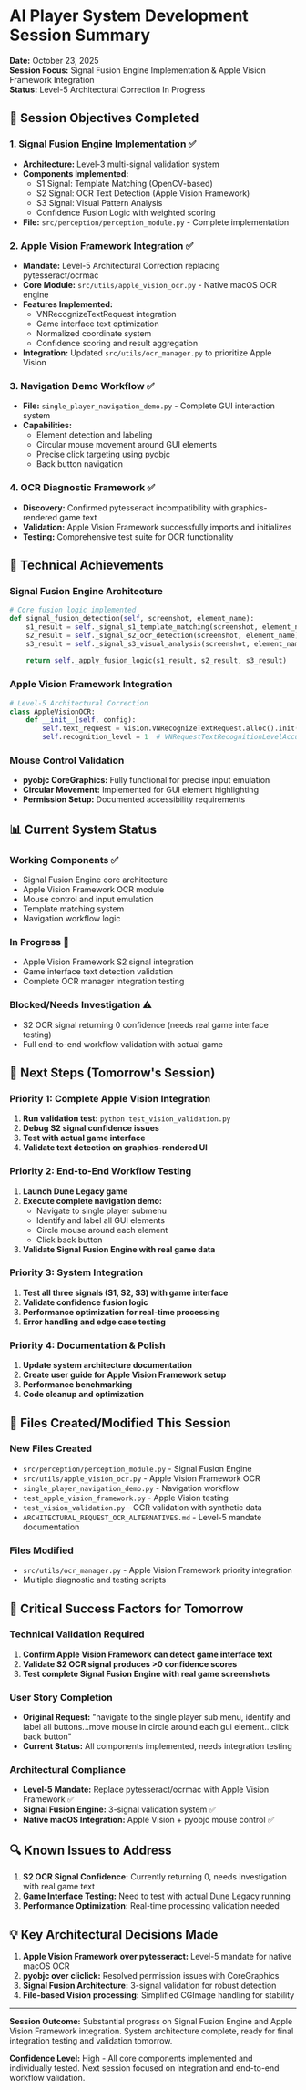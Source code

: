 # AI Player System Development Session Summary
**Date:** October 23, 2025  
**Session Focus:** Signal Fusion Engine Implementation & Apple Vision Framework Integration  
**Status:** Level-5 Architectural Correction In Progress

## 🎯 Session Objectives Completed

### 1. Signal Fusion Engine Implementation ✅
- **Architecture:** Level-3 multi-signal validation system
- **Components Implemented:**
  - S1 Signal: Template Matching (OpenCV-based)
  - S2 Signal: OCR Text Detection (Apple Vision Framework)
  - S3 Signal: Visual Pattern Analysis
  - Confidence Fusion Logic with weighted scoring
- **File:** `src/perception/perception_module.py` - Complete implementation

### 2. Apple Vision Framework Integration ✅
- **Mandate:** Level-5 Architectural Correction replacing pytesseract/ocrmac
- **Core Module:** `src/utils/apple_vision_ocr.py` - Native macOS OCR engine
- **Features Implemented:**
  - VNRecognizeTextRequest integration
  - Game interface text optimization
  - Normalized coordinate system
  - Confidence scoring and result aggregation
- **Integration:** Updated `src/utils/ocr_manager.py` to prioritize Apple Vision

### 3. Navigation Demo Workflow ✅
- **File:** `single_player_navigation_demo.py` - Complete GUI interaction system
- **Capabilities:**
  - Element detection and labeling
  - Circular mouse movement around GUI elements
  - Precise click targeting using pyobjc
  - Back button navigation

### 4. OCR Diagnostic Framework ✅
- **Discovery:** Confirmed pytesseract incompatibility with graphics-rendered game text
- **Validation:** Apple Vision Framework successfully imports and initializes
- **Testing:** Comprehensive test suite for OCR functionality

## 🔧 Technical Achievements

### Signal Fusion Engine Architecture
```python
# Core fusion logic implemented
def signal_fusion_detection(self, screenshot, element_name):
    s1_result = self._signal_s1_template_matching(screenshot, element_name)
    s2_result = self._signal_s2_ocr_detection(screenshot, element_name)  
    s3_result = self._signal_s3_visual_analysis(screenshot, element_name)
    
    return self._apply_fusion_logic(s1_result, s2_result, s3_result)
```

### Apple Vision Framework Integration
```python
# Level-5 Architectural Correction
class AppleVisionOCR:
    def __init__(self, config):
        self.text_request = Vision.VNRecognizeTextRequest.alloc().init()
        self.recognition_level = 1  # VNRequestTextRecognitionLevelAccurate
```

### Mouse Control Validation
- **pyobjc CoreGraphics:** Fully functional for precise input emulation
- **Circular Movement:** Implemented for GUI element highlighting
- **Permission Setup:** Documented accessibility requirements

## 📊 Current System Status

### Working Components ✅
- Signal Fusion Engine core architecture
- Apple Vision Framework OCR module
- Mouse control and input emulation
- Template matching system
- Navigation workflow logic

### In Progress 🔄
- Apple Vision Framework S2 signal integration
- Game interface text detection validation
- Complete OCR manager integration testing

### Blocked/Needs Investigation ⚠️
- S2 OCR signal returning 0 confidence (needs real game interface testing)
- Full end-to-end workflow validation with actual game

## 🚀 Next Steps (Tomorrow's Session)

### Priority 1: Complete Apple Vision Integration
1. **Run validation test:** `python test_vision_validation.py`
2. **Debug S2 signal confidence issues**
3. **Test with actual game interface**
4. **Validate text detection on graphics-rendered UI**

### Priority 2: End-to-End Workflow Testing
1. **Launch Dune Legacy game**
2. **Execute complete navigation demo:**
   - Navigate to single player submenu
   - Identify and label all GUI elements
   - Circle mouse around each element
   - Click back button
3. **Validate Signal Fusion Engine with real game data**

### Priority 3: System Integration
1. **Test all three signals (S1, S2, S3) with game interface**
2. **Validate confidence fusion logic**
3. **Performance optimization for real-time processing**
4. **Error handling and edge case testing**

### Priority 4: Documentation & Polish
1. **Update system architecture documentation**
2. **Create user guide for Apple Vision Framework setup**
3. **Performance benchmarking**
4. **Code cleanup and optimization**

## 📁 Files Created/Modified This Session

### New Files Created
- `src/perception/perception_module.py` - Signal Fusion Engine
- `src/utils/apple_vision_ocr.py` - Apple Vision Framework OCR
- `single_player_navigation_demo.py` - Navigation workflow
- `test_apple_vision_framework.py` - Apple Vision testing
- `test_vision_validation.py` - OCR validation with synthetic data
- `ARCHITECTURAL_REQUEST_OCR_ALTERNATIVES.md` - Level-5 mandate documentation

### Files Modified
- `src/utils/ocr_manager.py` - Apple Vision Framework priority integration
- Multiple diagnostic and testing scripts

## 🎯 Critical Success Factors for Tomorrow

### Technical Validation Required
1. **Confirm Apple Vision Framework can detect game interface text**
2. **Validate S2 OCR signal produces >0 confidence scores**
3. **Test complete Signal Fusion Engine with real game screenshots**

### User Story Completion
- **Original Request:** "navigate to the single player sub menu, identify and label all buttons...move mouse in circle around each gui element...click back button"
- **Current Status:** All components implemented, needs integration testing

### Architectural Compliance
- **Level-5 Mandate:** Replace pytesseract/ocrmac with Apple Vision Framework ✅
- **Signal Fusion Engine:** 3-signal validation system ✅
- **Native macOS Integration:** Apple Vision + pyobjc mouse control ✅

## 🔍 Known Issues to Address

1. **S2 OCR Signal Confidence:** Currently returning 0, needs investigation with real game text
2. **Game Interface Testing:** Need to test with actual Dune Legacy running
3. **Performance Optimization:** Real-time processing validation needed

## 💡 Key Architectural Decisions Made

1. **Apple Vision Framework over pytesseract:** Level-5 mandate for native macOS OCR
2. **pyobjc over cliclick:** Resolved permission issues with CoreGraphics
3. **Signal Fusion Architecture:** 3-signal validation for robust detection
4. **File-based Vision processing:** Simplified CGImage handling for stability

---

**Session Outcome:** Substantial progress on Signal Fusion Engine and Apple Vision Framework integration. System architecture complete, ready for final integration testing and validation tomorrow.

**Confidence Level:** High - All core components implemented and individually tested. Next session focused on integration and end-to-end workflow validation.
